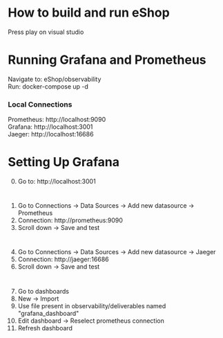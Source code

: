 # How to build and run eShop
Press play on visual studio

# Running Grafana and Prometheus
Navigate to: eShop/observability \
Run: docker-compose up -d

### Local Connections
Prometheus: http://localhost:9090 \
Grafana: http://localhost:3001 \
Jaeger:  http://localhost:16686

# Setting Up Grafana
0. Go to: http://localhost:3001
#
1. Go to Connections -> Data Sources -> Add new datasource -> Prometheus
2. Connection: http://prometheus:9090
3. Scroll down -> Save and test
#
4. Go to Connections -> Data Sources -> Add new datasource -> Jaeger
5. Connection: http://jaeger:16686
6. Scroll down -> Save and test
#
7. Go to dashboards
8. New -> Import 
9. Use file present in observability/deliverables named "grafana_dashboard"
10. Edit dashboard -> Reselect prometheus connection
11. Refresh dashboard